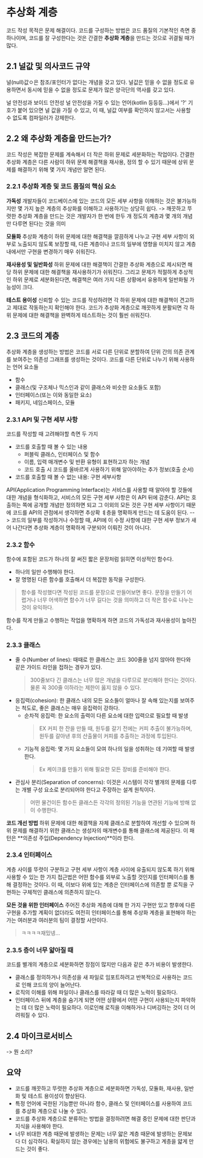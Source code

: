 # 추상화 계층

코드 작성 목적은 문제 해결이다. 
코드를 구성하는 방법은 코드 품질의 기본적인 측면 중 하나이며, 코드를 잘 구성한다는 것은 간결한 **추상화 계층**을 만드는 것으로 귀결될 때가 많다.

## 2.1 널값 및 의사코드 규약
널(null)값ㅇ은 참조/포인터가 없다는 개념을 갖고 있다.
널값은 믿을 수 없을 정도로 유용하면서 동시에 믿을 수 없을 정도로 문제가 많은 양극단의 역사를 갖고 있다.

널 안전성과 보이드 안전성
널 안전성을 가질 수 있는 언어(kotlin 등등등...)에서 '?' 기호가 붙어 있으면 널 값을 가질 수 있고, 이 때, 널값  여부를 확인하지 않고서는 사용할 수 없도록 컴파일러가 강제한다.

## 2.2 왜 추상화 계층을 만드는가?
코드 작성은 복잡한 문제를 계속해서 더 작은 하위 문제로 세분화하는 작업이다.
간결한 추상화 계층은 다른 사람이 하위 문제 해결책을 재사용, 정의 할 수 있기 때문에 상위 문제를 해결하기 위해 몇 가지 개념만 알면 된다.

### 2.2.1 추상화 계층 및 코드 품질의 핵심 요소
**가독성**
개발자들이 코드베이스에 있는 코드의 모든 세부 사항을 이해하는 것은 불가능하지만 몇 가지 높은 계층의 추상화를 이해하고 사용하기는 상당히 쉽다. 
-> 깨끗하고 뚜렷한 추상화 계층을 만드는 것은 개발자가 한 번에 한두 개 정도의 계층과 몇 개의 개념만 다루면 된다는 것을 의미

**모듈화**
추상화 계층이 하위 문제에 대한 해결책을 깔끔하게 나누고 구현 세부 사항이 외부로 노출되지 않도록 보장할 때, 다른 계층이나 코드의 일부에 영향을 미치지 않고 계층 내에서만 구현을 변경하기 매우 쉬워진다.

**재사용성 및 일반화성**
하위 문제에 대한 해결책이 간결한 추상화 계층으로 제시되면 해당 하위 문제에 대한 해결책을 재사용하기가 쉬워진다. 그리고 문제가 적절하게 추상적인 하위 문제로 세분화된다면, 해결책은 여러 가지 다른 상황에서 유용하게 일반화될 가능성이 크다.

**테스트 용이성**
신뢰할 수 있는 코드를 작성하려면 각 하위 문제에 대한 해결책이 견고하고 제대로 작동하는지 확인해야 한다. 코드가 추상화 계층으로 깨끗하게 분활되면 각 하위 문제에 대한 해결책을 완벽하게 테스트하는 것이 훨씬 쉬워진다.

## 2.3 코드의 계층
추상화 계층을 생성하는 방법은 코드를 서로 다른 단위로 분할하여 단위 간의 의존 관계를 보여주는 의존성 그래프를 생성하는 것이다.
코드를 다른 단위로 나누기 위해 사용하는 언어 요소들
+ 함수
+ 클래스(및 구조체나 믹스인과 같이 클래스와 비슷한 요소들도 포함)
+ 인터페이스(또는 이와 동일한 요소)
+ 패키지, 네임스페이스, 모듈

### 2.3.1 API 및 구현 세부 사항
코드를 작성할 때 고려해야할 측면 두 가지
+ 코드를 호출할 때 볼 수 있는 내용
    + 퍼블릭 클래스, 인터페이스 및 함수
    + 이름, 입력 매개변수 및 반환 유형이 표현하고자 하는 개념
    + 코드 호출 시 코드를 올바르게 사용하기 위해 알아야하는 추가 정보(호출 순서)
+ 코드를 호출할 때 볼 수 없는 내용: 구현 세부사항

API(Application Programming Interface)는 서비스를 사용할 때 알아야 할 것들에 대한 개념을 형식화하고, 서비스의 모든 구현 세부 사항은 이 API 뒤에 감춘다.
API는 호출하는 쪽에 공개할 개념만 정의하면 되고 그 이외의 모든 것은 구현 세부 사항이기 때문에 코드를 API의 관점에서 생각하면 추상확 ㅖ층을 명확하게 만드는 데 도움이 된다.
--> 코드의 일부를 작성하거나 수정할 때, API에 이 수정 사항에 대한 구현 세부 정보가 새어 나간다면 추상화 계층이 명확하게 구분되어 이뤄진 것이 아니다.

### 2.3.2 함수
함수에 포함된 코드가 하나의 잘 써진 짧은 문장처럼 읽히면 이상적인 함수다.
+ 하나의 일만 수행해야 한다.
+ 잘 명명된 다른 함수를 호출해서 더 복잡한 동작을 구성한다.
> 함수를 작성했다면 작성된 코드를 문장으로 만들어보면 좋다. 문장을 만들기 어렵거나 너무 어색하면 함수가 너무 길다는 것을 의미하고 더 작은 함수로 나누는 것이 유익하다.

함수를 작게 만들고 수행하는 작업을 명확하게 하면 코드의 가독성과 재사용성이 높아진다. 

### 2.3.3 클래스
+ 줄 수(Number of lines): 때때로 한 클래스는 코드 300줄을 넘지 않아야 한다와 같은 가이드 라인을 접하는 경우가 있다.
    > 300줄보다 긴 클래스는 너무 많은 개념을 다루므로 분리해야 한다는 것이다. 물론 꼭 300줄 이하라는 제한이 옳지 않을 수 있다.
+ 응집력(cohesion): 한 클래스 내의 모든 요소들이 얼마나 잘 속해 있는지를 보여주는 척도로, 좋은 클래스는 매우 응집력이 강하다. 
    + 순차적 응집력: 한 요소의 출력이 다른 요소에 대한 입력으로 필요할 때 발생 
        > EX 커피 한 잔을 만들 때, 원두를 갈기 전에는 커피 추출이 불가능하며, 원두를 갈아낸 후의 산출물이 커피를 추출하는 과정에 투입된다.
    + 기능적 응집력: 몇 가지 요소들이 모여 하나의 일을 성취하는 데 기여할 때 발생한다.
        > Ex 케이크를 만들기 위해 필요한 모든 장비를 준비해야 한다.
+ 관심사 분리(Separation of concerns): 이것은 시스템이 각각 별개의 문제를 다루는 개별 구성 요소로 분리되어야 한다고 주장하는 설계 원칙이다.
    > 어떤 물건이든 함수든 클래스든 각각의 정의된 기능을 연관된 기능에 방해 없이 수행한다.

**코드 개선 방법**
하위 문제에 대한 해결책을 자체 클래스로 분할하여 개선할 수 있으며 하위 문제를 해결하기 위한 클래스는 생성자의 매개변수를 통해 클래스에 제공된다. 이 패턴은 **의존성 주입(Dependency Injection)**이라 한다.

### 2.3.4 인터페이스
계층 사이를 뚜렷이 구분하고 구현 세부 사항이 계층 사이에 유출되지 않도록 하기 위해 사용할 수 있는 한 가지 접근법은 어떤 함수를 외부로 노출할 것인지를 인터페이스를 통해 결정하는 것이다.
이 때, 이보다 위에 있는 계층은 인터페이스에 의존할 뿐 로직을 구현하는 구체적인 클래스에 의존하지 않는다.

**모든 것을 위한 인터페이스**
주어진 추상화 계층에 대해 한 가지 구현만 있고 향후에 다른 구현을 추가할 계획이 없더라도 여전히 인터페이스를 통해 추상화 계층을 표현해야 하는가는 여러분과 여러분의 팀이 결정할 사안이다.
> ㅋㅋㅋㅋ재밌넹...

### 2.3.5 층이 너무 얇아질 때
코드를 별개의 계층으로 세분화하면 장점이 많지만 다음과 같은 추가 비용이 발생한다.
+ 클래스를 정의하거나 의존성을 새 파일로 임포트하려고 반복적으로 사용하는 코드로 인해 코드의 양이 늘어난다.
+ 로직의 이해를 위해 파일이나 클래스를 따라갈 때 더 많은 노력이 필요하다.
+ 인터페이스 뒤에 계층을 숨기게 되면 어떤 상황에서 어떤 구현이 사용되는지 파악하는 데 더 많은 노력이 필요하다. 이로인해 로직을 이해하거나 디버깅하는 것이 더 어려워질 수 있다.


## 2.4 마이크로서비스
-> 뭔 소리?

## 요약
+ 코드를 깨끗하고 뚜렷한 추상화 계층으로 세분화하면 가독성, 모듈화, 재사용, 일반화 및 테스트 용이성이 향상된다.
+ 특정 언어에 국한된 기능뿐만 아니라 함수, 클래스 및 인터페이스를 사용하여 코드를 추상화 계층으로 나눌 수 있다.
+ 코드를 추상화 계층으로 분류하는 방법을 결정하려면 해결 중인 문제에 대한 판단과 지식을 사용해야 한다.
+ 너무 비대한 계층 때문에 발생하는 문제는 너무 얇은 계층 때문에 발생하는 문제보다 더 심각하다. 확실하지 않는 경우에는 남용의 위험에도 불구하고 계층을 얇게 만드는 것이 좋다.



